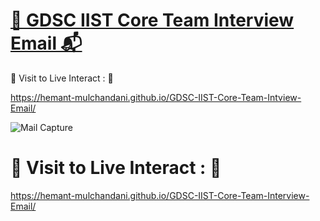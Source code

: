 # [🧮 GDSC IIST Core Team Interview Email 📬](https://hemant-mulchandani.github.io/GDSC-IIST-Core-Team-Interview-Email/)

  📌 Visit to Live Interact : 🔗

  https://hemant-mulchandani.github.io/GDSC-IIST-Core-Team-Intview-Email/

  ![Mail Capture](Media/GDSC-IIST-Core-Team-Interview-Email-Screensot.png)

# 📌 Visit to Live Interact : 🔗

  https://hemant-mulchandani.github.io/GDSC-IIST-Core-Team-Interview-Email/ 
